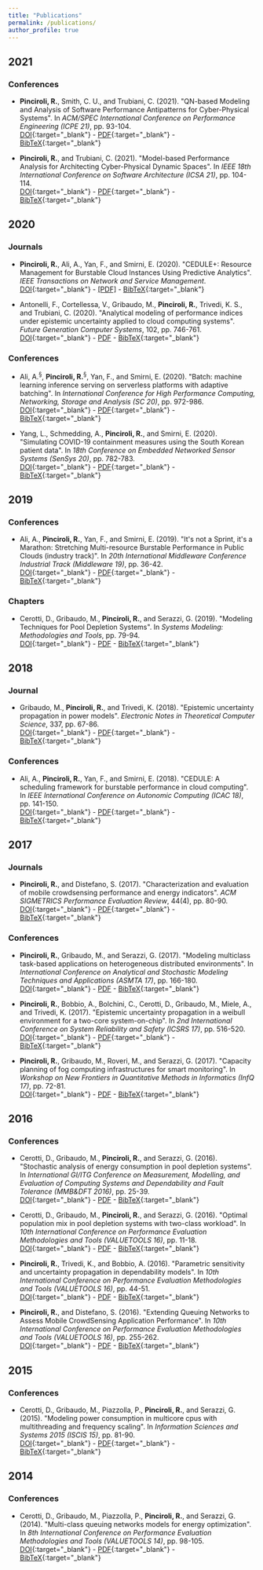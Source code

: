 ```yaml
---
title: "Publications"
permalink: /publications/
author_profile: true
---
```


<!--{% if author.googlescholar %}-->
<!--  You can also find my articles on <u><a href="{{author.googlescholar}}">my Google Scholar profile</a>.</u>-->
<!--{% endif %}-->

<!--{% include base_path %}-->

<!--{% for post in site.publications reversed %}-->
<!--  {% include archive-single.html %}-->
<!--{% endfor %}-->

<!--Citation style: APA-->
<!--<br/>[DOI](){:target="_blank"} - [PDF](){:target="_blank"} - [BibTeX](){:target="_blank"}-->

## 2021

### Conferences
* __Pinciroli, R.__, Smith, C. U., and Trubiani, C. (2021). "QN-based Modeling and Analysis of Software Performance Antipatterns for Cyber-Physical Systems". In _ACM/SPEC International Conference on Performance Engineering (ICPE 21)_, pp. 93-104.<br/>[DOI](https://dx.doi.org/10.1145/3427921.3450251){:target="_blank"} - [PDF](https://raw.githubusercontent.com/rickypinci/rickypinci.github.io/master/files/papers/2021_ICPE_Pinciroli.pdf){:target="_blank"} - [BibTeX](/bibtex/pinciroli2021qn.html){:target="_blank"}

* __Pinciroli, R.__, and Trubiani, C. (2021). "Model-based Performance Analysis for Architecting Cyber-Physical Dynamic Spaces". In _IEEE 18th International Conference on Software Architecture (ICSA 21)_, pp. 104-114.<br/>[DOI](https://dx.doi.org/10.1109/ICSA51549.2021.00018){:target="_blank"} - [PDF](https://raw.githubusercontent.com/rickypinci/rickypinci.github.io/master/files/papers/2021_ICSA_Pinciroli.pdf){:target="_blank"} - [BibTeX](/bibtex/pinciroli2021model.html){:target="_blank"}



## 2020

### Journals

* __Pinciroli, R.__, Ali, A., Yan, F., and Smirni, E. (2020). "CEDULE+: Resource Management for Burstable Cloud Instances Using Predictive Analytics". _IEEE Transactions on Network and Service Management_.<br/>[DOI](https://dx.doi.org/10.1109/TNSM.2020.3039942){:target="_blank"} - [\[PDF\]](/404.md) - [BibTeX](/bibtex/pinciroli2021cedule+.html){:target="_blank"}

* Antonelli, F., Cortellessa, V., Gribaudo, M., __Pinciroli, R.__, Trivedi, K. S., and Trubiani, C. (2020). "Analytical modeling of performance indices under epistemic uncertainty applied to cloud computing systems". _Future Generation Computer Systems_, 102, pp. 746-761.<br/>[DOI](https://dx.doi.org/10.1016/j.future.2019.09.006){:target="_blank"} - [PDF](/404.md) - [BibTeX](antonelli2020analytical.html){:target="_blank"}

### Conferences

* Ali, A.<sup>§</sup>, __Pinciroli, R.__<sup>§</sup>, Yan, F., and Smirni, E. (2020). "Batch: machine learning inference serving on serverless platforms with adaptive batching". In _International Conference for High Performance Computing, Networking, Storage and Analysis (SC 20)_, pp. 972-986.<br/>[DOI](https://dx.doi.org/10.5555/3433701.3433792){:target="_blank"} - [PDF](https://raw.githubusercontent.com/rickypinci/rickypinci.github.io/master/files/papers/2020_SC_Ali.pdf){:target="_blank"} - [BibTeX](/bibtex/ali2020batch.html){:target="_blank"}

* Yang, L., Schmedding, A., __Pinciroli, R.__, and Smirni, E. (2020). "Simulating COVID-19 containment measures using the South Korean patient data". In _18th Conference on Embedded Networked Sensor Systems (SenSys 20)_, pp. 782-783.<br/>[DOI](https://dx.doi.org/10.1145/3384419.3430610){:target="_blank"} - [PDF](https://raw.githubusercontent.com/rickypinci/rickypinci.github.io/master/files/papers/2020_SenSys_Yang.pdf){:target="_blank"} - [BibTeX](/bibtex/yang2020simulating.html){:target="_blank"}



## 2019

### Conferences

* Ali, A., __Pinciroli, R.__, Yan, F., and Smirni, E. (2019). "It's not a Sprint, it's a Marathon: Stretching Multi-resource Burstable Performance in Public Clouds (industry track)". In _20th International Middleware Conference Industrial Track (Middleware 19)_, pp. 36-42.<br/>[DOI](https://dx.doi.org/10.1145/3366626.3368130){:target="_blank"} - [PDF](https://raw.githubusercontent.com/rickypinci/rickypinci.github.io/master/files/papers/2019_Middleware_Ali.pdf){:target="_blank"} - [BibTeX](/bibtex/ali2019its.html){:target="_blank"}

### Chapters

* Cerotti, D., Gribaudo, M., __Pinciroli, R.__, and Serazzi, G. (2019). "Modeling Techniques for Pool Depletion Systems". In _Systems Modeling: Methodologies and Tools_, pp. 79-94.<br/>[DOI](https://dx.doi.org/10.1007/978-3-319-92378-9_6){:target="_blank"} - [PDF](/404.md) - [BibTeX](/bibtex/cerotti2019modeling.html){:target="_blank"}



## 2018

### Journal

* Gribaudo, M., __Pinciroli, R.__, and Trivedi, K. (2018). "Epistemic uncertainty propagation in power models". _Electronic Notes in Theoretical Computer Science_, 337, pp. 67-86.<br/>[DOI](https://dx.doi.org/10.1016/j.entcs.2018.03.034){:target="_blank"} - [PDF](https://pdf.sciencedirectassets.com/272990/1-s2.0-S1571066118X0005X/1-s2.0-S1571066118300380/main.pdf?X-Amz-Security-Token=IQoJb3JpZ2luX2VjEDUaCXVzLWVhc3QtMSJGMEQCIAsMJ%2BXn4E2igzddU4XzsrU%2B983ErHJcBnjDMQDJU8VZAiAKNPsIIvGFo4Rh56KiFMEH%2FINKcr6d4GMFB4Z8Qs4BiSr6AwhdEAQaDDA1OTAwMzU0Njg2NSIMQx3lUX9hm%2F9njE7GKtcDUKAJxfDBPv3oYok3MphyfcBKPasq7LnfYVpZlcpwvGQvwY4aspsW6YQDg5W%2FKkOU8ddfsH%2FdNeVBlGAev4d3zdB4WkISA%2FOzQUhc9Ps7sixF%2BwVL0oBSSrqnUZyw4rBeE1S97nN7752VeTZQVA%2FtXrDhh9xOBu43jFkucsqr%2BybCYWxTHrMUCfED%2FipeARckZU078dEE0IAO%2BywUTvpPpHZ0Be0ECy8JnYayztrwd3FTXuJBQIOOatHv3I5ZNs6fjfA8mg2jLDTtCDxcwuDqK2nH7bbAvvYRX8J%2FNzSqH7dFV18FLFDTvv3Sb2Djad0TSVSwAfKukG2iNRWNnXSi%2B83c1luYEb09D%2BJo7WZvvpnciTm5eBonec8skCyP3FJlCGY7XLik4D89qXzUXI%2BkhZ9EUczVTg2i2%2F%2FmgOUC2qi5Dhd%2Bnp3qzGmPoE9MtMQj3oT7oBCEVarLu9vuxnkSSItFlhXF%2Bg7pHHBecKbPz6I5zkF3f3GWh6FL6Nn0p%2Fbr5VQtju6KvbmoxlVHOBEB5TU1QX3bhFf0PBvQg4JGo2pRg06l2bzx%2BLQ24vVbmaBFgmLv%2Fo8QGk3K%2BETrtaPZ%2FcA11n22OjMvyrogNlW09oZyR4mtBHBkMOCo6YgGOqYBe2%2BoWD%2F0WtIHJrHKHpD0YLAx7VEHQ7XVGTnmYCGNmI7h32hwrhaXc%2F%2FGMQdH0Y3%2F9kSJTTt61MUwCMs4eGq21r200lcLYZYhJkUjT7TW2VIkVC2mfJmST9ynvHQDP9fagYsD7DWZ7dW%2BlsD1sn7bdS3vPltY5hIfhe6i0JtmYSDDx4llsB4UMa3wIfO35bkpDMOn3HBftXrtoNEnNOnxIAnEqaKbkQ%3D%3D&X-Amz-Algorithm=AWS4-HMAC-SHA256&X-Amz-Date=20210816T131200Z&X-Amz-SignedHeaders=host&X-Amz-Expires=300&X-Amz-Credential=ASIAQ3PHCVTYRIWDYRPX%2F20210816%2Fus-east-1%2Fs3%2Faws4_request&X-Amz-Signature=8cac7b091234d20c9a9ede9e7e7cab0c0ab812bea2899bc006656f1bd07e841a&hash=abcef6adde49842d95012b33bc763eb852e43746361a299785d34f9827413de4&host=68042c943591013ac2b2430a89b270f6af2c76d8dfd086a07176afe7c76c2c61&pii=S1571066118300380&tid=spdf-9ad80b00-9849-4e3c-b1f6-62676ea8e781&sid=276c006d26ae1746805adfd91e5409a6c6d4gxrqb&type=client){:target="_blank"} - [BibTeX](/bibtex/gribaudo2018epistemic.html){:target="_blank"}

### Conferences

* Ali, A., __Pinciroli, R.__, Yan, F., and Smirni, E. (2018). "CEDULE: A scheduling framework for burstable performance in cloud computing". In _IEEE International Conference on Autonomic Computing (ICAC 18)_, pp. 141-150.<br/>[DOI](https://dx.doi.org/10.1109/ICAC.2018.00024){:target="_blank"} - [PDF](https://raw.githubusercontent.com/rickypinci/rickypinci.github.io/master/files/papers/2018_ICAC_Ali.pdf){:target="_blank"} - [BibTeX](/bibtex/ali2018cedule.html){:target="_blank"}



## 2017

### Journals

* __Pinciroli, R.__, and Distefano, S. (2017). "Characterization and evaluation of mobile crowdsensing performance and energy indicators". _ACM SIGMETRICS Performance Evaluation Review_, 44(4), pp. 80-90.<br/>[DOI](https://dx.doi.org/10.1145/3092819.3092829){:target="_blank"} - [PDF](https://dl.acm.org/doi/pdf/10.1145/3092819.3092829?casa_token=Wup7Zcao0gwAAAAA:fL7NP5sVqb3naOOiTESDk_C3WwAwpPYPY1CKjb7SefiBpU7N9EFwwUvh1SK3pTqQMXRN9B08ZwGL){:target="_blank"} - [BibTeX](/bibtex/pinciroli2017characterization.html){:target="_blank"}

### Conferences

* __Pinciroli, R.__, Gribaudo, M., and Serazzi, G. (2017). "Modeling multiclass task-based applications on heterogeneous distributed environments". In _International Conference on Analytical and Stochastic Modeling Techniques and Applications (ASMTA 17)_, pp. 166-180.<br/>[DOI](https://dx.doi.org/10.1007/978-3-319-61428-1_12){:target="_blank"} - [PDF](/404.md) - [BibTeX](/bibtex/pinciroli2017modeling.html){:target="_blank"}

* __Pinciroli, R.__, Bobbio, A., Bolchini, C., Cerotti, D., Gribaudo, M., Miele, A., and Trivedi, K. (2017). "Epistemic uncertainty propagation in a weibull environment for a two-core system-on-chip". In _2nd International Conference on System Reliability and Safety (ICSRS 17)_, pp. 516-520.<br/>[DOI](https://dx.doi.org/10.1109/ICSRS.2017.8272875){:target="_blank"} - [PDF](https://raw.githubusercontent.com/rickypinci/rickypinci.github.io/master/files/papers/2017_ICSRS_Pinciroli.pdf){:target="_blank"} - [BibTeX](/bibtex/pinciroli2017epistemic.html){:target="_blank"}

* __Pinciroli, R.__, Gribaudo, M., Roveri, M., and Serazzi, G. (2017). "Capacity planning of fog computing infrastructures for smart monitoring". In _Workshop on New Frontiers in Quantitative Methods in Informatics (InfQ 17)_, pp. 72-81.<br/>[DOI](https://dx.doi.org/10.1007/978-3-319-91632-3_6){:target="_blank"} - [PDF](/404.md) - [BibTeX](/bibtex/pinciroli2017capacity.html){:target="_blank"}



## 2016

### Conferences

* Cerotti, D., Gribaudo, M., __Pinciroli, R.__, and Serazzi, G. (2016). "Stochastic analysis of energy consumption in pool depletion systems". In _International GI/ITG Conference on Measurement, Modelling, and Evaluation of Computing Systems and Dependability and Fault Tolerance (MMB&DFT 2016)_, pp. 25-39.<br/>[DOI](https://dx.doi.org/10.1007/978-3-319-31559-1_4){:target="_blank"} - [PDF](/404.md) - [BibTeX](/bibtex/cerotti2016stochastic.html){:target="_blank"}

* Cerotti, D., Gribaudo, M., __Pinciroli, R.__, and Serazzi, G. (2016). "Optimal population mix in pool depletion systems with two-class workload". In _10th International Conference on Performance Evaluation Methodologies and Tools (VALUETOOLS 16)_, pp. 11-18.<br/>[DOI](https://dx.doi.org/10.4108/eai.25-10-2016.2266566){:target="_blank"} - [PDF](/404.md) - [BibTeX](/bibtex/cerotti2016optimal.html){:target="_blank"}

* __Pinciroli, R.__, Trivedi, K., and Bobbio, A. (2016). "Parametric sensitivity and uncertainty propagation in dependability models". In _10th International Conference on Performance Evaluation Methodologies and Tools (VALUETOOLS 16)_, pp. 44-51.<br/>[DOI](https://dx.doi.org/10.4108/eai.25-10-2016.2266529){:target="_blank"} - [PDF](/404.md) - [BibTeX](/bibtex/pinciroli2016parametric.html){:target="_blank"}

* __Pinciroli, R.__, and Distefano, S. (2016). "Extending Queuing Networks to Assess Mobile CrowdSensing Application Performance". In _10th International Conference on Performance Evaluation Methodologies and Tools (VALUETOOLS 16)_, pp. 255-262.<br/>[DOI](https://dx.doi.org/10.4108/eai.25-10-2016.2266899){:target="_blank"} - [PDF](/404.md) - [BibTeX](/bibtex/pinciroli2016extending.html){:target="_blank"}



## 2015

### Conferences

* Cerotti, D., Gribaudo, M., Piazzolla, P., __Pinciroli, R.__, and Serazzi, G. (2015). "Modeling power consumption in multicore cpus with multithreading and frequency scaling". In _Information Sciences and Systems 2015 (ISCIS 15)_, pp. 81-90.<br/>[DOI](https://dx.doi.org/10.1007/978-3-319-22635-4_7){:target="_blank"} - [PDF](https://d1wqtxts1xzle7.cloudfront.net/41005491/Information_Sciences_and_Systems_2015-with-cover-page-v2.pdf?Expires=1629122793&Signature=McweAuBCdLF06dUVbOnZXTHX~3tqBVUBTGFUFM83uxjtxfhJ8~O2gvV-mCA8OliSP98NZPTpb-WhcmFdM8OQRN-dZ4w7P2~P1LwcUZmhHLj5DvJhfIGW3-dTxk5u8a3HeXIviboUKKJvivUrHdzH9EIulCFUAz3kTKtPiNH93HRQXRXVOvAi1rWvkS21tdkUbLXC1rDM7WzfRXaxobqY9cn69oZvvB-8eg8rXcUmvLdDqE~G94N1Aga9bEITq4dhjzQECwLlsVUlu2e-Rcv2iiqQa7l-aCzID9YMcqHeYxN93LmlTd6OV-fX3FSRm0W3ppD~trcjJCisZAX5L8Ip~w__&Key-Pair-Id=APKAJLOHF5GGSLRBV4ZA#page=89){:target="_blank"} - [BibTeX](/bibtex/cerotti2015modeling.html){:target="_blank"}



## 2014

### Conferences

* Cerotti, D., Gribaudo, M., Piazzolla, P., __Pinciroli, R.__, and Serazzi, G. (2014). "Multi-class queuing networks models for energy optimization". In _8th International Conference on Performance Evaluation Methodologies and Tools (VALUETOOLS 14)_, pp. 98-105.<br/>[DOI](https://dx.doi.org/10.4108/icst.Valuetools.2014.258214){:target="_blank"} - [PDF](https://dl.acm.org/doi/pdf/10.4108/icst.Valuetools.2014.258214){:target="_blank"} - [BibTeX](/bibtex/cerotti2014multi.html){:target="_blank"}

